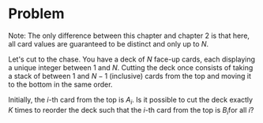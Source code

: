 # Problem

Note: The only difference between this chapter and chapter 2 is that here, all card values are guaranteed to be distinct and only up to $N$.

Let's cut to the chase. You have a deck of $N$ face-up cards, each displaying a unique integer between $1$ and $N$.
Cutting the deck once consists of taking a stack of between $1$ and $N - 1$ (inclusive) cards from the top and moving it to the bottom in the same order.

Initially, the $i$-th card from the top is $A_i$​. Is it possible to cut the deck exactly $K$ times to reorder the deck such that the $i$-th card from the top is $B_i$​ for all $i$?
